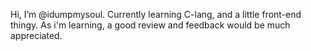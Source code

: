 Hi, I’m @idumpmysoul.
Currently learning C-lang, and a little front-end thingy.
As i'm learning, a good review and feedback would be much appreciated.
